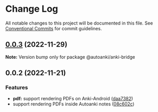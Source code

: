 # Change Log

All notable changes to this project will be documented in this file.
See [Conventional Commits](https://conventionalcommits.org) for commit guidelines.

## [0.0.3](https://github.com/chenlijun99/autoanki/compare/@autoanki/anki-bridge@0.0.2...@autoanki/anki-bridge@0.0.3) (2022-11-29)

**Note:** Version bump only for package @autoanki/anki-bridge

## 0.0.2 (2022-11-21)

### Features

- **pdf:** support rendering PDFs on Anki-Android ([daa7382](https://github.com/chenlijun99/autoanki/commit/daa7382b7f620d06ac09cdceaf2aa7520e74454e))
- support rendering PDFs inside Autoanki notes ([08c602c](https://github.com/chenlijun99/autoanki/commit/08c602cb836c647c3b2b47daeea84e4a89c73674))
